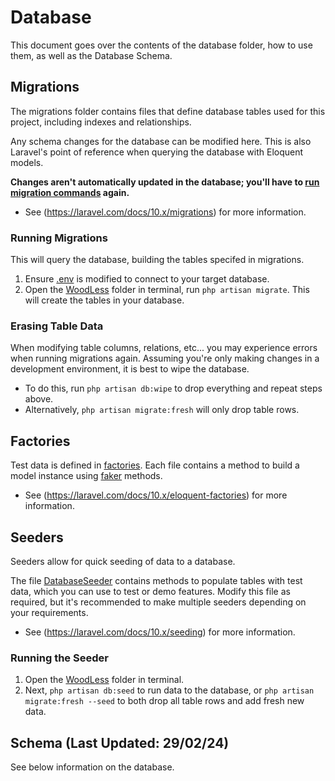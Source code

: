 # Database
This document goes over the contents of the database folder, how to use them, as well as the Database Schema.

## Migrations
The migrations folder contains files that define database tables used for this project, including indexes and relationships.

Any schema changes for the database can be modified here. This is also Laravel's point of reference when querying the database with Eloquent models.

**Changes aren't automatically updated in the database; you'll have to [run migration commands](#building-the-database) again.** 
- See (https://laravel.com/docs/10.x/migrations) for more information.

### Running Migrations
This will query the database, building the tables specifed in migrations.
1. Ensure [.env](../.env) is modified to connect to your target database.
2. Open the [WoodLess](../../WoodLess/) folder in terminal, run `php artisan migrate`. This will create the tables in your database.

### Erasing Table Data
When modifying table columns, relations, etc... you may experience errors when running migrations again. Assuming you're only making changes in a development environment, it is best to wipe the database.
- To do this, run `php artisan db:wipe` to drop everything and repeat steps above.
- Alternatively, `php artisan migrate:fresh` will only drop table rows.

## Factories
Test data is defined in [factories](./factories/). Each file contains a method to build a model instance using [faker](https://github.com/fzaninotto/Faker) methods. 

- See (https://laravel.com/docs/10.x/eloquent-factories) for more information.

## Seeders
Seeders allow for quick seeding of data to a database.

The file [DatabaseSeeder](./seeders/DatabaseSeeder.php) contains methods to populate tables with test data, which you can use to test or demo features. Modify this file as required, but it's recommended to make multiple seeders depending on your requirements.

- See (https://laravel.com/docs/10.x/seeding) for more information.

### Running the Seeder
1. Open the [WoodLess](../../WoodLess/) folder in terminal. 
2. Next, `php artisan db:seed` to run data to the database, or `php artisan migrate:fresh --seed` to both drop all table rows and add fresh new data.

## Schema (Last Updated: 29/02/24)
See below information on the database.

##

